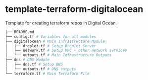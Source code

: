 # template-terraform-digitalocean
Template for creating terraform repos in Digital Ocean.

```bash
├── README.md
├── config.tf # Variables for all modules
├── digitalocean # Main Infrastructure Module
│   ├── droplet.tf # Setup Droplet Server
│   ├── network.tf # Setup VPC + other network services
│   └── outputs.tf # Main Infrastructure Outputs
├── dns # DNS Module
│   ├── dns.tf # Setup DNS
│   └── outputs.tf # DNS outputs
└── terraform.tf # Main Terraform File
```